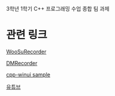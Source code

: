 3학년 1학기 C++ 프로그래밍 수업 종합 팀 과제
# 관련 링크

[WooSuRecorder](https://www.github.com/wjh2335/WooSuRecord)

[DMRecorder](https://www.github.com/dimohy/DMRecorder)

[cpp-winui sample](https://www.github.com/microsoft/WindowsAppSDK-Samples/tree/main/Samples/Windowing/cpp-winui)

[유튜브](https://www.youtube.com/watch?v=q_EoL5vMu9k)
